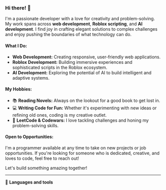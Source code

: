### Hi there! 👋

I'm a passionate developer with a love for creativity and problem-solving. My work spans across **web development**, **Roblox scripting**, and **AI development**. I find joy in crafting elegant solutions to complex challenges and enjoy pushing the boundaries of what technology can do.

#### What I Do:
- **Web Development:** Creating responsive, user-friendly web applications.
- **Roblox Development:** Building immersive experiences and sophisticated scripts in the Roblox ecosystem.
- **AI Development:** Exploring the potential of AI to build intelligent and adaptive systems.

#### My Hobbies:
- 📚 **Reading Novels:** Always on the lookout for a good book to get lost in.
- 💻 **Writing Code for Fun:** Whether it's experimenting with new ideas or refining old ones, coding is my creative outlet.
- 🧩 **LeetCode & Codewars:** I love tackling challenges and honing my problem-solving skills.

#### Open to Opportunities:
I'm a programmer available at any time to take on new projects or job opportunities. If you're looking for someone who is dedicated, creative, and loves to code, feel free to reach out!

Let's build something amazing together!

---

🧰 **Languages and tools**
